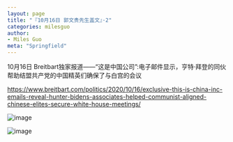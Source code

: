 ```yaml
---
layout: page
title: "『10月16日 郭文贵先生盖文』·2"
categories: milesguo
author:
- Miles Guo
meta: "Springfield"
---
```


10月16日 Breitbart独家报道——“这是中国公司”:电子邮件显示，亨特·拜登的同伙帮助结盟共产党的中国精英们确保了与白宫的会议

https://www.breitbart.com/politics/2020/10/16/exclusive-this-is-china-inc-emails-reveal-hunter-bidens-associates-helped-communist-aligned-chinese-elites-secure-white-house-meetings/ 

![image](../../../../image/milesguo/2020_10_16_Miles_Guo_Getter_1_1.jpeg)

![image](../../../../image/milesguo/2020_10_16_Miles_Guo_Getter_1_2.jpeg)
